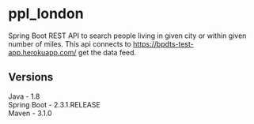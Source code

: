 # ppl_london
Spring Boot REST API to search people living in given city or within given number of miles. This api connects to https://bpdts-test-app.herokuapp.com/ get the data feed.

## Versions

Java - 1.8  
Spring Boot - 2.3.1.RELEASE  
Maven - 3.1.0
